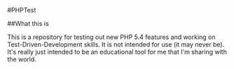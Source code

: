 #PHPTest

##What this is

This is a repository for testing out new PHP 5.4 features and working on Test-Driven-Development
skills.  It is not intended for use (it may never be).  It's really just intended to be an
educational tool for me that I'm sharing with the world.